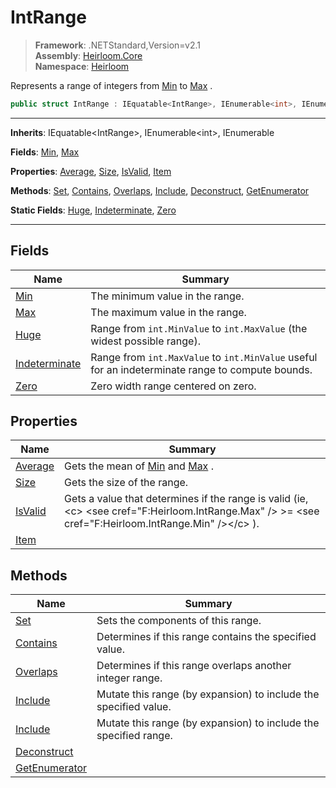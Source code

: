 # IntRange

> **Framework**: .NETStandard,Version=v2.1  
> **Assembly**: [Heirloom.Core][0]  
> **Namespace**: [Heirloom][0]  

Represents a range of integers from [Min][1] to [Max][2] .

```cs
public struct IntRange : IEquatable<IntRange>, IEnumerable<int>, IEnumerable
```

--------------------------------------------------------------------------------

**Inherits**: IEquatable\<IntRange>, IEnumerable\<int>, IEnumerable

**Fields**: [Min][1], [Max][2]

**Properties**: [Average][3], [Size][4], [IsValid][5], [Item][6]

**Methods**: [Set][7], [Contains][8], [Overlaps][9], [Include][10], [Deconstruct][11], [GetEnumerator][12]

**Static Fields**: [Huge][13], [Indeterminate][14], [Zero][15]

--------------------------------------------------------------------------------

## Fields

| Name                | Summary                                                                                          |
|---------------------|--------------------------------------------------------------------------------------------------|
| [Min][1]            | The minimum value in the range.                                                                  |
| [Max][2]            | The maximum value in the range.                                                                  |
| [Huge][13]          | Range from `int.MinValue` to `int.MaxValue` (the widest possible range).                         |
| [Indeterminate][14] | Range from `int.MaxValue` to `int.MinValue` useful for an indeterminate range to compute bounds. |
| [Zero][15]          | Zero width range centered on zero.                                                               |

## Properties

| Name         | Summary                                                                                                                                                    |
|--------------|------------------------------------------------------------------------------------------------------------------------------------------------------------|
| [Average][3] | Gets the mean of [Min][1] and [Max][2] .                                                                                                                   |
| [Size][4]    | Gets the size of the range.                                                                                                                                |
| [IsValid][5] | Gets a value that determines if the range is valid (ie, \<c> \<see cref="F:Heirloom.IntRange.Max" /> &gt;= \<see cref="F:Heirloom.IntRange.Min" />\</c> ). |
| [Item][6]    |                                                                                                                                                            |

## Methods

| Name                | Summary                                                          |
|---------------------|------------------------------------------------------------------|
| [Set][7]            | Sets the components of this range.                               |
| [Contains][8]       | Determines if this range contains the specified value.           |
| [Overlaps][9]       | Determines if this range overlaps another integer range.         |
| [Include][10]       | Mutate this range (by expansion) to include the specified value. |
| [Include][10]       | Mutate this range (by expansion) to include the specified range. |
| [Deconstruct][11]   |                                                                  |
| [GetEnumerator][12] |                                                                  |

[0]: ..\Heirloom.Core.md
[1]: Heirloom.IntRange.Min.md
[2]: Heirloom.IntRange.Max.md
[3]: Heirloom.IntRange.Average.md
[4]: Heirloom.IntRange.Size.md
[5]: Heirloom.IntRange.IsValid.md
[6]: Heirloom.IntRange.Item.md
[7]: Heirloom.IntRange.Set.md
[8]: Heirloom.IntRange.Contains.md
[9]: Heirloom.IntRange.Overlaps.md
[10]: Heirloom.IntRange.Include.md
[11]: Heirloom.IntRange.Deconstruct.md
[12]: Heirloom.IntRange.GetEnumerator.md
[13]: Heirloom.IntRange.Huge.md
[14]: Heirloom.IntRange.Indeterminate.md
[15]: Heirloom.IntRange.Zero.md
